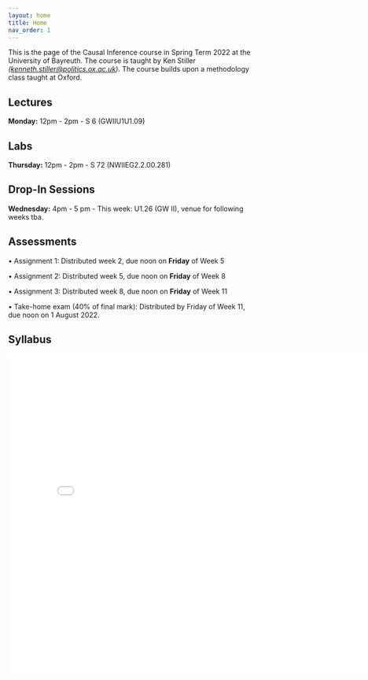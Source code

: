 ```yaml
---
layout: home
title: Home
nav_order: 1
---
```




This is the page of the Causal Inference course in Spring Term 2022 at the University of Bayreuth. The course is taught by Ken Stiller *(kenneth.stiller@politics.ox.ac.uk)*. The course builds upon a methodology class taught at Oxford.


## Lectures

**Monday:** 12pm - 2pm - S 6 (GWIIU1U1.09)

## Labs

**Thursday:** 12pm - 2pm - 	S 72 (NWIIEG2.2.00.281) 

## Drop-In Sessions

**Wednesday:** 4pm - 5 pm - This week: U1.26 (GW II), venue for following weeks tba. 


## Assessments

• Assignment 1: Distributed week 2, due noon on **Friday** of Week 5

• Assignment 2: Distributed week 5, due noon on **Friday** of Week 8

• Assignment 3: Distributed week 8, due noon on **Friday** of Week 11

• Take-home exam (40% of final mark): Distributed by Friday of Week 11, due noon on 1 August 2022.


## Syllabus


<embed src="CI_22_Syllabus___Bayreuth.pdf" width="800" height="650" 
 type="application/pdf">
